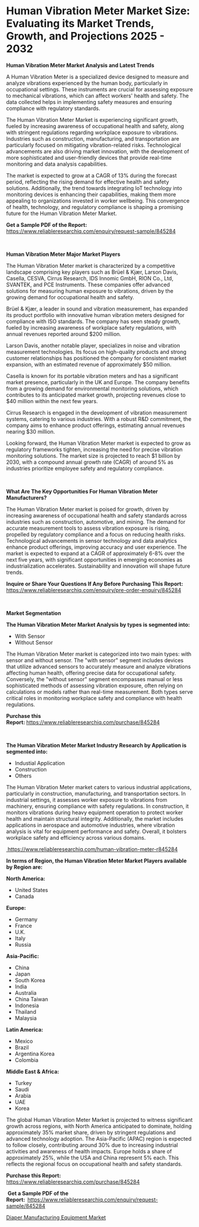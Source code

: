 <p><h1>Human Vibration Meter Market Size: Evaluating its Market Trends, Growth, and Projections 2025 - 2032</h1></p><p><strong>Human Vibration Meter Market Analysis and Latest Trends</strong></p>
<p><p>A Human Vibration Meter is a specialized device designed to measure and analyze vibrations experienced by the human body, particularly in occupational settings. These instruments are crucial for assessing exposure to mechanical vibrations, which can affect workers' health and safety. The data collected helps in implementing safety measures and ensuring compliance with regulatory standards.</p><p>The Human Vibration Meter Market is experiencing significant growth, fueled by increasing awareness of occupational health and safety, along with stringent regulations regarding workplace exposure to vibrations. Industries such as construction, manufacturing, and transportation are particularly focused on mitigating vibration-related risks. Technological advancements are also driving market innovation, with the development of more sophisticated and user-friendly devices that provide real-time monitoring and data analysis capabilities.</p><p>The market is expected to grow at a CAGR of 13% during the forecast period, reflecting the rising demand for effective health and safety solutions. Additionally, the trend towards integrating IoT technology into monitoring devices is enhancing their capabilities, making them more appealing to organizations invested in worker wellbeing. This convergence of health, technology, and regulatory compliance is shaping a promising future for the Human Vibration Meter Market.</p></p>
<p><strong>Get a Sample PDF of the Report:&nbsp;</strong> <a href="https://www.reliableresearchiq.com/enquiry/request-sample/845284?utm_campaign=3174&utm_medium=2&utm_source=Github&utm_content=ia&utm_term=08042025&utm_id=human-vibration-meter">https://www.reliableresearchiq.com/enquiry/request-sample/845284</a></p>
<p>&nbsp;</p>
<p><strong>Human Vibration Meter Major Market Players</strong></p>
<p><p>The Human Vibration Meter market is characterized by a competitive landscape comprising key players such as Brüel & Kjær, Larson Davis, Casella, CESVA, Cirrus Research, IDS Innomic GmbH, RION Co., Ltd, SVANTEK, and PCE Instruments. These companies offer advanced solutions for measuring human exposure to vibrations, driven by the growing demand for occupational health and safety.</p><p>Brüel & Kjær, a leader in sound and vibration measurement, has expanded its product portfolio with innovative human vibration meters designed for compliance with ISO standards. The company has seen steady growth, fueled by increasing awareness of workplace safety regulations, with annual revenues reported around $200 million.</p><p>Larson Davis, another notable player, specializes in noise and vibration measurement technologies. Its focus on high-quality products and strong customer relationships has positioned the company for consistent market expansion, with an estimated revenue of approximately $50 million.</p><p>Casella is known for its portable vibration meters and has a significant market presence, particularly in the UK and Europe. The company benefits from a growing demand for environmental monitoring solutions, which contributes to its anticipated market growth, projecting revenues close to $40 million within the next few years.</p><p>Cirrus Research is engaged in the development of vibration measurement systems, catering to various industries. With a robust R&D commitment, the company aims to enhance product offerings, estimating annual revenues nearing $30 million.</p><p>Looking forward, the Human Vibration Meter market is expected to grow as regulatory frameworks tighten, increasing the need for precise vibration monitoring solutions. The market size is projected to reach $1 billion by 2030, with a compound annual growth rate (CAGR) of around 5% as industries prioritize employee safety and regulatory compliance.</p></p>
<p>&nbsp;</p>
<p><strong>What Are The Key Opportunities For Human Vibration Meter Manufacturers?</strong></p>
<p><p>The Human Vibration Meter market is poised for growth, driven by increasing awareness of occupational health and safety standards across industries such as construction, automotive, and mining. The demand for accurate measurement tools to assess vibration exposure is rising, propelled by regulatory compliance and a focus on reducing health risks. Technological advancements in sensor technology and data analytics enhance product offerings, improving accuracy and user experience. The market is expected to expand at a CAGR of approximately 6-8% over the next five years, with significant opportunities in emerging economies as industrialization accelerates. Sustainability and innovation will shape future trends.</p></p>
<p><strong>Inquire or Share Your Questions If Any Before Purchasing This Report:</strong> <a href="https://www.reliableresearchiq.com/enquiry/pre-order-enquiry/845284?utm_campaign=3174&utm_medium=2&utm_source=Github&utm_content=ia&utm_term=08042025&utm_id=human-vibration-meter">https://www.reliableresearchiq.com/enquiry/pre-order-enquiry/845284</a></p>
<p>&nbsp;</p>
<p><strong>Market Segmentation</strong></p>
<p><strong>The Human Vibration Meter Market Analysis by types is segmented into:</strong></p>
<p><ul><li>With Sensor</li><li>Without Sensor</li></ul></p>
<p><p>The Human Vibration Meter market is categorized into two main types: with sensor and without sensor. The "with sensor" segment includes devices that utilize advanced sensors to accurately measure and analyze vibrations affecting human health, offering precise data for occupational safety. Conversely, the "without sensor" segment encompasses manual or less sophisticated methods of assessing vibration exposure, often relying on calculations or models rather than real-time measurement. Both types serve critical roles in monitoring workplace safety and compliance with health regulations.</p></p>
<p><strong>Purchase this Report:&nbsp;</strong><a href="https://www.reliableresearchiq.com/purchase/845284?utm_campaign=3174&utm_medium=2&utm_source=Github&utm_content=ia&utm_term=08042025&utm_id=human-vibration-meter">https://www.reliableresearchiq.com/purchase/845284</a></p>
<p>&nbsp;</p>
<p><strong>The Human Vibration Meter Market Industry Research by Application is segmented into:</strong></p>
<p><ul><li>Industial Application</li><li>Construction</li><li>Others</li></ul></p>
<p><p>The Human Vibration Meter market caters to various industrial applications, particularly in construction, manufacturing, and transportation sectors. In industrial settings, it assesses worker exposure to vibrations from machinery, ensuring compliance with safety regulations. In construction, it monitors vibrations during heavy equipment operation to protect worker health and maintain structural integrity. Additionally, the market includes applications in aerospace and automotive industries, where vibration analysis is vital for equipment performance and safety. Overall, it bolsters workplace safety and efficiency across various domains.</p></p>
<p><a href="https://www.reliableresearchiq.com/human-vibration-meter-r845284?utm_campaign=3174&utm_medium=2&utm_source=Github&utm_content=ia&utm_term=08042025&utm_id=human-vibration-meter">&nbsp;https://www.reliableresearchiq.com/human-vibration-meter-r845284</a></p>
<p><strong>In terms of Region, the Human Vibration Meter Market Players available by Region are:</strong></p>
<p>
    <p> <strong> North America: </strong>
        <ul>
            <li>United States</li>
            <li>Canada</li>
        </ul>
        </p> 
    <p> <strong> Europe: </strong>
        <ul>
            <li>Germany</li>
            <li>France</li>
            <li>U.K.</li>
            <li>Italy</li>
            <li>Russia</li>
        </ul>
        </p> 
    <p> <strong> Asia-Pacific: </strong>
        <ul>
            <li>China</li>
            <li>Japan</li>
            <li>South Korea</li>
            <li>India</li>
            <li>Australia</li>
            <li>China Taiwan</li>
            <li>Indonesia</li>
            <li>Thailand</li>
            <li>Malaysia</li>
        </ul>
        </p> 
    <p> <strong> Latin America: </strong>
        <ul>
            <li>Mexico</li>
            <li>Brazil</li>
            <li>Argentina Korea</li>
            <li>Colombia</li>
        </ul>
        </p> 
    <p> <strong> Middle East & Africa: </strong>
        <ul>
            <li>Turkey</li>
            <li>Saudi</li>
            <li>Arabia</li>
            <li>UAE</li>
            <li>Korea</li>
        </ul>
    </p>
    </p>
<p><p>The global Human Vibration Meter Market is projected to witness significant growth across regions, with North America anticipated to dominate, holding approximately 35% market share, driven by stringent regulations and advanced technology adoption. The Asia-Pacific (APAC) region is expected to follow closely, contributing around 30% due to increasing industrial activities and awareness of health impacts. Europe holds a share of approximately 25%, while the USA and China represent 5% each. This reflects the regional focus on occupational health and safety standards.</p></p>
<p><strong>Purchase this Report: </strong><a href="https://www.reliableresearchiq.com/purchase/845284?utm_campaign=3174&utm_medium=2&utm_source=Github&utm_content=ia&utm_term=08042025&utm_id=human-vibration-meter">https://www.reliableresearchiq.com/purchase/845284</a></p>
<p>&nbsp;<strong>Get a Sample PDF of the Report:&nbsp;&nbsp;</strong><a href="https://www.reliableresearchiq.com/enquiry/request-sample/845284?utm_campaign=3174&utm_medium=2&utm_source=Github&utm_content=ia&utm_term=08042025&utm_id=human-vibration-meter">https://www.reliableresearchiq.com/enquiry/request-sample/845284</a></p>
<p><strong></strong></p>
<p><p><a href="https://github.com/scaseiargas/Market-Research-Report-List-1/blob/main/diaper-manufacturing-equipment-market.md?utm_campaign=3174&utm_medium=2&utm_source=Github&utm_content=ia&utm_term=08042025&utm_id=human-vibration-meter">Diaper Manufacturing Equipment Market</a></p></p>